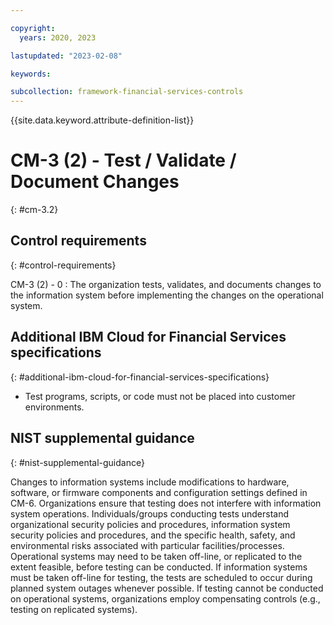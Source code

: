 ```yaml
---

copyright:
  years: 2020, 2023

lastupdated: "2023-02-08"

keywords:

subcollection: framework-financial-services-controls
---
```


{{site.data.keyword.attribute-definition-list}}

               
# CM-3 (2) - Test / Validate / Document Changes
{: #cm-3.2}

## Control requirements
{: #control-requirements}

CM-3 (2) - 0
    : The organization tests, validates, and documents changes to the information system before implementing the changes on the operational system.

## Additional IBM Cloud for Financial Services specifications
{: #additional-ibm-cloud-for-financial-services-specifications}

- Test programs, scripts, or code must not be placed into customer environments.

## NIST supplemental guidance
{: #nist-supplemental-guidance}

Changes to information systems include modifications to hardware, software, or firmware components and configuration settings defined in CM-6. Organizations ensure that testing does not interfere with information system operations. Individuals/groups conducting tests understand organizational security policies and procedures, information system security policies and procedures, and the specific health, safety, and environmental risks associated with particular facilities/processes. Operational systems may need to be taken off-line, or replicated to the extent feasible, before testing can be conducted. If information systems must be taken off-line for testing, the tests are scheduled to occur during planned system outages whenever possible. If testing cannot be conducted on operational systems, organizations employ compensating controls (e.g., testing on replicated systems).






